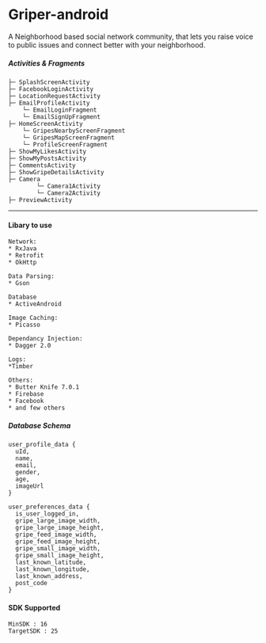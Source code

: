 # Griper-android
 A Neighborhood based social network community, that lets you raise voice to public issues and connect better with your neighborhood.



##### **Activities & Fragments**

```
├─ SplashScreenActivity
├─ FacebookLoginActivity
├─ LocationRequestActivity
├─ EmailProfileActivity
    └─ EmailLoginFragment
    └─ EmailSignUpFragment
├─ HomeScreenActivity
    └─ GripesNearbyScreenFragment
    └─ GripesMapScreenFragment
    └─ ProfileScreenFragment
├─ ShowMyLikesActivity
├─ ShowMyPostsActivity
├─ CommentsActivity
├─ ShowGripeDetailsActivity
├─ Camera
        └─ Camera1Activity
        └─ Camera2Activity
├─ PreviewActivity

```
---

#### **Libary to use**
```
Network:
* RxJava
* Retrofit
* OkHttp

Data Parsing:
* Gson

Database
* ActiveAndroid

Image Caching:
* Picasso

Dependancy Injection:
* Dagger 2.0

Logs:
*Timber

Others:
* Butter Knife 7.0.1
* Firebase
* Facebook
* and few others

```

##### **Database Schema**

```
user_profile_data {
  uId,
  name,
  email,
  gender,
  age,
  imageUrl
}

user_preferences_data {
  is_user_logged_in,
  gripe_large_image_width,
  gripe_large_image_height,
  gripe_feed_image_width,
  gripe_feed_image_height,
  gripe_small_image_width,
  gripe_small_image_height,
  last_known_latitude,
  last_known_longitude,
  last_known_address,
  post_code
}

```
#### **SDK Supported**
```
MinSDK : 16
TargetSDK : 25

```
 
